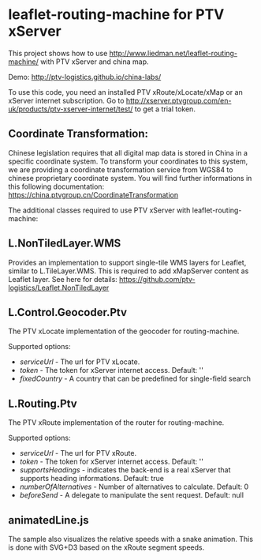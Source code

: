 # leaflet-routing-machine for PTV xServer
This project shows how to use http://www.liedman.net/leaflet-routing-machine/ with PTV xServer and china map.

Demo: http://ptv-logistics.github.io/china-labs/

To use this code, you need an installed PTV xRoute/xLocate/xMap or an xServer internet subscription. Go to http://xserver.ptvgroup.com/en-uk/products/ptv-xserver-internet/test/ to get a trial token.

## Coordinate Transformation:
Chinese legislation requires that all digital map data is stored in China in a specific coordinate system. To transform your coordinates to this system, we are providing a coordinate transformation service from WGS84 to chinese proprietary coordinate system. You will find further informations in this following documentation:
https://china.ptvgroup.cn/CoordinateTransformation

The additional classes required to use PTV xServer with leaflet-routing-machine:

## L.NonTiledLayer.WMS
Provides an implementation to support single-tile WMS layers for Leaflet, similar to L.TileLayer.WMS. This is required to add xMapServer content as Leaflet layer. See here for details: https://github.com/ptv-logistics/Leaflet.NonTiledLayer

## L.Control.Geocoder.Ptv
The PTV xLocate implementation of the geocoder for routing-machine.

Supported options:
* *serviceUrl* - The url for PTV xLocate. 
* *token* - The token for xServer internet access. Default: ''
* *fixedCountry* - A country that can be predefined for single-field search

## L.Routing.Ptv
The PTV xRoute implementation of the router for routing-machine.

Supported options:
* *serviceUrl* - The url for PTV xRoute.
* *token* - The token for xServer internet access. Default: ''
* *supportsHeadings* - indicates the back-end is a real xServer that supports heading informations. Default: true
* *numberOfAlternatives* - Number of alternatives to calculate. Default: 0
* *beforeSend* - A delegate to manipulate the sent request. Default: null

## animatedLine.js

The sample also visualizes the relative speeds with a snake animation. This is done with SVG+D3 based on the xRoute segment speeds.
